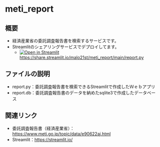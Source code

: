 # meti_report
## 概要
- 経済産業省の委託調査報告書を検索するサービスです。
- Streamlitのシェアリングサービスでデプロイしてます。  
  - [![Open in Streamlit](https://static.streamlit.io/badges/streamlit_badge_black_white.svg)](https://share.streamlit.io/malo21st/meti_report/main/report.py)  https://share.streamlit.io/malo21st/meti_report/main/report.py  
## ファイルの説明
- report.py：委託調査報告書を検索できるStreamlitで作成したＷｅｂアプリ
- report.db：委託調査報告書のデータを納めたsqlite3で作成したデータベース
## 関連リンク
- 委託調査報告書（経済産業省）：https://www.meti.go.jp/topic/data/e90622aj.html
- Streamlit：https://streamlit.io/
